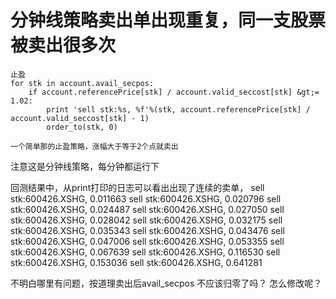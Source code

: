 # 分钟线策略卖出单出现重复，同一支股票被卖出很多次

    止盈
    for stk in account.avail_secpos:
        if account.referencePrice[stk] / account.valid_seccost[stk] &gt;= 1.02:
            print 'sell stk:%s, %f'%(stk, account.referencePrice[stk] / account.valid_seccost[stk] - 1)
            order_to(stk, 0)
            
    一个简单那的止盈策略，涨幅大于等于2个点就卖出
    
注意这是分钟线策略，每分钟都运行下

回测结果中，从print打印的日志可以看出出现了连续的卖单，
sell stk:600426.XSHG, 0.011663
sell stk:600426.XSHG, 0.020796
sell stk:600426.XSHG, 0.024487
sell stk:600426.XSHG, 0.027050
sell stk:600426.XSHG, 0.028042
sell stk:600426.XSHG, 0.032175
sell stk:600426.XSHG, 0.035343
sell stk:600426.XSHG, 0.043476
sell stk:600426.XSHG, 0.047006
sell stk:600426.XSHG, 0.053355
sell stk:600426.XSHG, 0.067639
sell stk:600426.XSHG, 0.116530
sell stk:600426.XSHG, 0.153036
sell stk:600426.XSHG, 0.641281


不明白哪里有问题，按道理卖出后avail_secpos 不应该归零了吗？
怎么修改呢？
